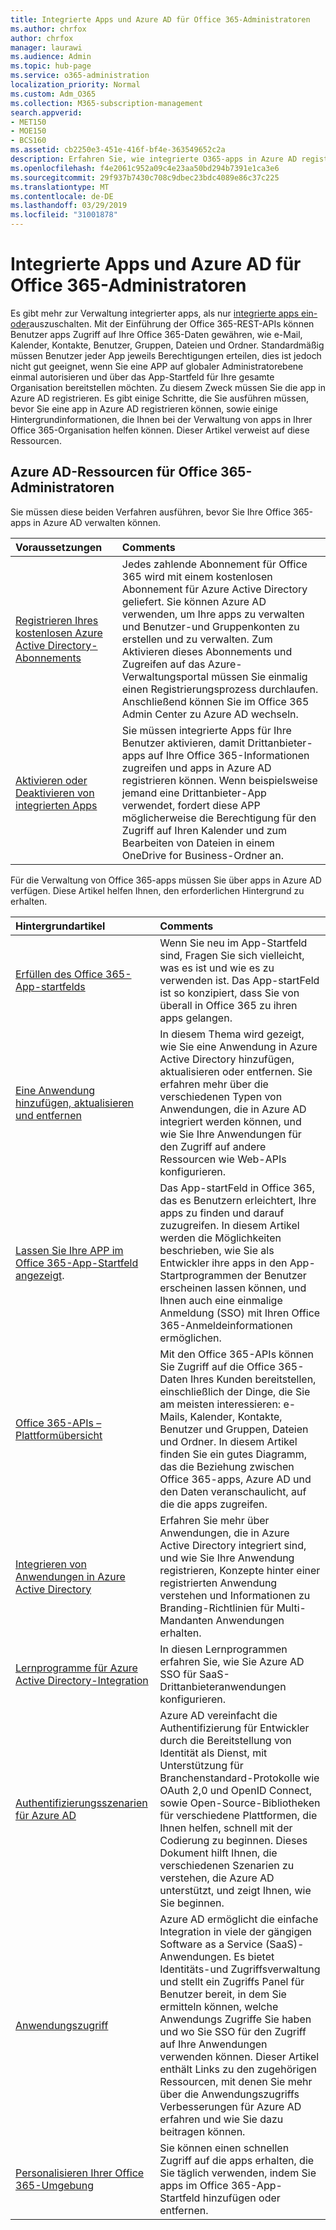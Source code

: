 ```yaml
---
title: Integrierte Apps und Azure AD für Office 365-Administratoren
ms.author: chrfox
author: chrfox
manager: laurawi
ms.audience: Admin
ms.topic: hub-page
ms.service: o365-administration
localization_priority: Normal
ms.custom: Adm_O365
ms.collection: M365-subscription-management
search.appverid:
- MET150
- MOE150
- BCS160
ms.assetid: cb2250e3-451e-416f-bf4e-363549652c2a
description: Erfahren Sie, wie integrierte O365-apps in Azure AD registriert und verwaltet werden.
ms.openlocfilehash: f4e2061c952a09c4e23aa50bd294b7391e1ca3e6
ms.sourcegitcommit: 29f937b7430c708c9dbec23bdc4089e86c37c225
ms.translationtype: MT
ms.contentlocale: de-DE
ms.lasthandoff: 03/29/2019
ms.locfileid: "31001878"
---
```

# <a name="integrated-apps-and-azure-ad-for-office-365-administrators"></a>Integrierte Apps und Azure AD für Office 365-Administratoren

Es gibt mehr zur Verwaltung integrierter apps, als nur [integrierte apps ein-oder](https://support.office.com/article/7e453a40-66df-44ab-92a1-96786cb7fb34#__toc379982114)auszuschalten. Mit der Einführung der Office 365-REST-APIs können Benutzer apps Zugriff auf Ihre Office 365-Daten gewähren, wie e-Mail, Kalender, Kontakte, Benutzer, Gruppen, Dateien und Ordner. Standardmäßig müssen Benutzer jeder App jeweils Berechtigungen erteilen, dies ist jedoch nicht gut geeignet, wenn Sie eine APP auf globaler Administratorebene einmal autorisieren und über das App-Startfeld für Ihre gesamte Organisation bereitstellen möchten. Zu diesem Zweck müssen Sie die app in Azure AD registrieren. Es gibt einige Schritte, die Sie ausführen müssen, bevor Sie eine app in Azure AD registrieren können, sowie einige Hintergrundinformationen, die Ihnen bei der Verwaltung von apps in Ihrer Office 365-Organisation helfen können. Dieser Artikel verweist auf diese Ressourcen.
  
## <a name="azure-ad-resources-for-office-365-admins"></a>Azure AD-Ressourcen für Office 365-Administratoren

Sie müssen diese beiden Verfahren ausführen, bevor Sie Ihre Office 365-apps in Azure AD verwalten können.
  
|**Voraussetzungen**|**Comments**|
|:-----|:-----|
|[Registrieren Ihres kostenlosen Azure Active Directory-Abonnements](https://go.microsoft.com/fwlink/?LinkId=617127) <br/> |Jedes zahlende Abonnement für Office 365 wird mit einem kostenlosen Abonnement für Azure Active Directory geliefert. Sie können Azure AD verwenden, um Ihre apps zu verwalten und Benutzer-und Gruppenkonten zu erstellen und zu verwalten. Zum Aktivieren dieses Abonnements und Zugreifen auf das Azure-Verwaltungsportal müssen Sie einmalig einen Registrierungsprozess durchlaufen. Anschließend können Sie im Office 365 Admin Center zu Azure AD wechseln.  <br/> |
|[Aktivieren oder Deaktivieren von integrierten Apps](https://support.office.com/article/7e453a40-66df-44ab-92a1-96786cb7fb34#__toc379982114) <br/> |Sie müssen integrierte Apps für Ihre Benutzer aktivieren, damit Drittanbieter-apps auf Ihre Office 365-Informationen zugreifen und apps in Azure AD registrieren können. Wenn beispielsweise jemand eine Drittanbieter-App verwendet, fordert diese APP möglicherweise die Berechtigung für den Zugriff auf Ihren Kalender und zum Bearbeiten von Dateien in einem OneDrive for Business-Ordner an.  <br/> |
   
Für die Verwaltung von Office 365-apps müssen Sie über apps in Azure AD verfügen. Diese Artikel helfen Ihnen, den erforderlichen Hintergrund zu erhalten.
  
|**Hintergrundartikel**|**Comments**|
|:-----|:-----|
|[Erfüllen des Office 365-App-startfelds](https://support.office.com/article/79f12104-6fed-442f-96a0-eb089a3f476a) <br/> |Wenn Sie neu im App-Startfeld sind, Fragen Sie sich vielleicht, was es ist und wie es zu verwenden ist. Das App-startFeld ist so konzipiert, dass Sie von überall in Office 365 zu ihren apps gelangen.  <br/> |
|[Eine Anwendung hinzufügen, aktualisieren und entfernen](https://go.microsoft.com/fwlink/?LinkId=617137) <br/> |In diesem Thema wird gezeigt, wie Sie eine Anwendung in Azure Active Directory hinzufügen, aktualisieren oder entfernen. Sie erfahren mehr über die verschiedenen Typen von Anwendungen, die in Azure AD integriert werden können, und wie Sie Ihre Anwendungen für den Zugriff auf andere Ressourcen wie Web-APIs konfigurieren.  <br/> |
|[Lassen Sie Ihre APP im Office 365-App-Startfeld angezeigt](https://go.microsoft.com/fwlink/?LinkId=617138).  <br/> |Das App-startFeld in Office 365, das es Benutzern erleichtert, Ihre apps zu finden und darauf zuzugreifen. In diesem Artikel werden die Möglichkeiten beschrieben, wie Sie als Entwickler ihre apps in den App-Startprogrammen der Benutzer erscheinen lassen können, und Ihnen auch eine einmalige Anmeldung (SSO) mit Ihren Office 365-Anmeldeinformationen ermöglichen.  <br/> |
|[Office 365-APIs – Plattformübersicht](https://go.microsoft.com/fwlink/?LinkId=617140) <br/> |Mit den Office 365-APIs können Sie Zugriff auf die Office 365-Daten Ihres Kunden bereitstellen, einschließlich der Dinge, die Sie am meisten interessieren: e-Mails, Kalender, Kontakte, Benutzer und Gruppen, Dateien und Ordner. In diesem Artikel finden Sie ein gutes Diagramm, das die Beziehung zwischen Office 365-apps, Azure AD und den Daten veranschaulicht, auf die die apps zugreifen.  <br/> |
|[Integrieren von Anwendungen in Azure Active Directory](https://docs.microsoft.com/azure/active-directory/develop/quickstart-v1-add-azure-ad-app) <br/> | Erfahren Sie mehr über Anwendungen, die in Azure Active Directory integriert sind, und wie Sie Ihre Anwendung registrieren, Konzepte hinter einer registrierten Anwendung verstehen und Informationen zu Branding-Richtlinien für Multi-Mandanten Anwendungen erhalten.  <br/> |
|[Lernprogramme für Azure Active Directory-Integration](https://docs.microsoft.com/azure/active-directory/saas-apps/tutorial-list) <br/> |In diesen Lernprogrammen erfahren Sie, wie Sie Azure AD SSO für SaaS-Drittanbieteranwendungen konfigurieren.  <br/> |
|[Authentifizierungsszenarien für Azure AD](https://go.microsoft.com/fwlink/?LinkId=617145) <br/> |Azure AD vereinfacht die Authentifizierung für Entwickler durch die Bereitstellung von Identität als Dienst, mit Unterstützung für Branchenstandard-Protokolle wie OAuth 2,0 und OpenID Connect, sowie Open-Source-Bibliotheken für verschiedene Plattformen, die Ihnen helfen, schnell mit der Codierung zu beginnen. Dieses Dokument hilft Ihnen, die verschiedenen Szenarien zu verstehen, die Azure AD unterstützt, und zeigt Ihnen, wie Sie beginnen.  <br/> |
|[Anwendungszugriff](https://docs.microsoft.com/azure/active-directory/manage-apps/what-is-access-management) <br/> |Azure AD ermöglicht die einfache Integration in viele der gängigen Software as a Service (SaaS)-Anwendungen. Es bietet Identitäts-und Zugriffsverwaltung und stellt ein Zugriffs Panel für Benutzer bereit, in dem Sie ermitteln können, welche Anwendungs Zugriffe Sie haben und wo Sie SSO für den Zugriff auf Ihre Anwendungen verwenden können. Dieser Artikel enthält Links zu den zugehörigen Ressourcen, mit denen Sie mehr über die Anwendungszugriffs Verbesserungen für Azure AD erfahren und wie Sie dazu beitragen können.  <br/> |
|[Personalisieren Ihrer Office 365-Umgebung](https://support.office.com/article/eb34a21b-52fa-4fbf-a8d5-146132242985) <br/> |Sie können einen schnellen Zugriff auf die apps erhalten, die Sie täglich verwenden, indem Sie apps im Office 365-App-Startfeld hinzufügen oder entfernen.  <br/> |
   

